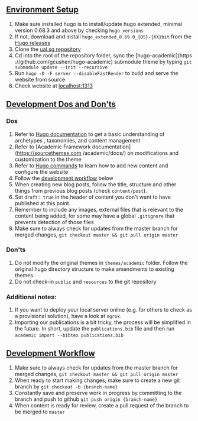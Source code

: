 ## [Environment Setup](#environment-setup) 

1. Make sure installed hugo is to install/update hugo extended, minimal
 version 0.68.3 and above by checking `hugo versions`
1. If not, download and install `hugo_extended_0.69.0_{OS}-{XX}bit` from the
 [Hugo releases](https://github.com/gohugoio/hugo/releases)
1. Clone the [ual.sg repository](#)
1. Cd into the root of the repository folder, sync the [hugo-academic](https
://github.com/gcushen/hugo-academic) submodule theme by typing `git submodule update --init --recursive`
1. Run `hugo -D -F server --disableFastRender` to build and serve the website
 from source
1. Check website at [localhost:1313](https://localhost:1313/)


## [Development Dos and Don'ts](#development-dos-and-donts)

### Dos

1. Refer to [Hugo documentation](https://gohugo.io/documentation/) to get
 a basic understanding of archetypes
, taxonomies, and content management
1. Refer to [Academic Framework documentation](https://sourcethemes.com
/academic/docs/) on modifications and customization to the theme
1. Refer to [Hugo commands](https://gohugo.io/commands/) to learn how to add
 new content and configure the website 
1. Follow the [development workflow](#development-workflow) below
1. When creating new blog posts, follow the title, structure and other things from previous blog posts (check `content/post`).
1. Set `draft: true` in the header of content you don't want to have published at this point.
1. Remember to include any images, external files that is relevant to the
 content being added, for some may have a global `.gitignore` that prevents
  detection of those files
1. Make sure to always check for updates from the master branch for merged
 changes, `git checkout master && git pull origin master`

### Don'ts

1. Do not modify the original themes in `themes/academic` folder. Follow the
 original hugo directory structure to make amendments to existing themes
1. Do not check-in `public` and `resources` to the git repository


### Additional notes:

1. If you want to deploy your local server online (e.g. for others to check as a provisional solution), have a look at `ngrok`.
1. Importing our publications is a bit tricky, the process will be simplified
 in the future. In short, update the `publications.bib` file and then run `academic import --bibtex publications.bib`


## [Development Workflow](#development-workflow)

1. Make sure to always check for updates from the master branch for merged
 changes, `git checkout master && git pull origin master`
1. When ready to start making changes, make sure to create a new git branch
 by `git checkout -b {branch-name}`
1. Constantly save and preserve work in progress by committing to the branch and
 push to github `git push origin {branch-name}`
1. When content is ready for review, create a pull request of the branch to
 be merged to `master`
